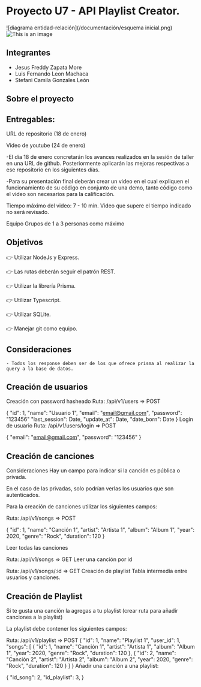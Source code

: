 #  **Proyecto U7 - API Playlist Creator.**

![diagrama entidad-relación](/documentación/esquema inicial.png)
![This is an image](/documentación/)

## Integrantes

- Jesus Freddy Zapata More
- Luis Fernando Leon Machaca
- Stefani Camila Gonzales León


## Sobre el proyecto

## Entregables:
URL de repositorio (18 de enero)

Video de youtube (24 de enero)

-El día 18 de enero concretarán los avances realizados en la sesión de taller en una URL de github. Posteriormente aplicarán las mejoras respectivas a ese repositorio en los siguientes días.

-Para su presentación final deberán crear un video en el cual expliquen el funcionamiento de su código en conjunto de una demo, tanto código como el video son necesarios para la calificación.

Tiempo máximo del video: 7 - 10 min. Video que supere el tiempo indicado no será revisado.

Equipo
Grupos de 1 a 3 personas como máximo

## Objetivos

👉 Utilizar NodeJs y Express.

👉 Las rutas deberán seguir el patrón REST.

👉 Utilizar la librería Prisma.

👉 Utilizar Typescript.

👉 Utilizar SQLite.

👉 Manejar git como equipo.

## Consideraciones
    - Todos los response deben ser de los que ofrece prisma al realizar la query a la base de datos.

## Creación de usuarios
Creación con password hasheado
Ruta: /api/v1/users => POST

{
  "id": 1,
  "name": "Usuario 1",
  "email": "email@gmail.com",
  "password": "123456"
  "last_session": Date,
  "update_at": Date,
  "date_born": Date
}
Login de usuario
Ruta: /api/v1/users/login => POST

{
  "email": "email@gmail.com",
  "password": "123456"
}

## Creación de canciones
Consideraciones
Hay un campo para indicar si la canción es pública o privada.

En el caso de las privadas, solo podrían verlas los usuarios que son autenticados.

Para la creación de canciones utilizar los siguientes campos:

Ruta: /api/v1/songs => POST

{
  "id": 1,
  "name": "Canción 1",
  "artist": "Artista 1",
  "album": "Album 1",
  "year": 2020,
  "genre": "Rock",
  "duration": 120
}

Leer todas las canciones

Ruta: /api/v1/songs => GET
Leer una canción por id

Ruta: /api/v1/songs/:id => GET
Creación de playlist
Tabla intermedia entre usuarios y canciones.

## Creación de Playlist
Si te gusta una canción la agregas a tu playlist (crear ruta para añadir canciones a la playlist)

La playlist debe contener los siguientes campos:

Ruta: /api/v1/playlist => POST
{
  "id": 1,
  "name": "Playlist 1",
  "user_id": 1,
  "songs": [
    {
      "id": 1,
      "name": "Canción 1",
      "artist": "Artista 1",
      "album": "Album 1",
      "year": 2020,
      "genre": "Rock",
      "duration": 120
    },
    {
      "id": 2,
      "name": "Canción 2",
      "artist": "Artista 2",
      "album": "Album 2",
      "year": 2020,
      "genre": "Rock",
      "duration": 120
    }
  ]
}
Añadir una canción a una playlist:

{
  "id_song": 2,
  "id_playlist": 3,
}
